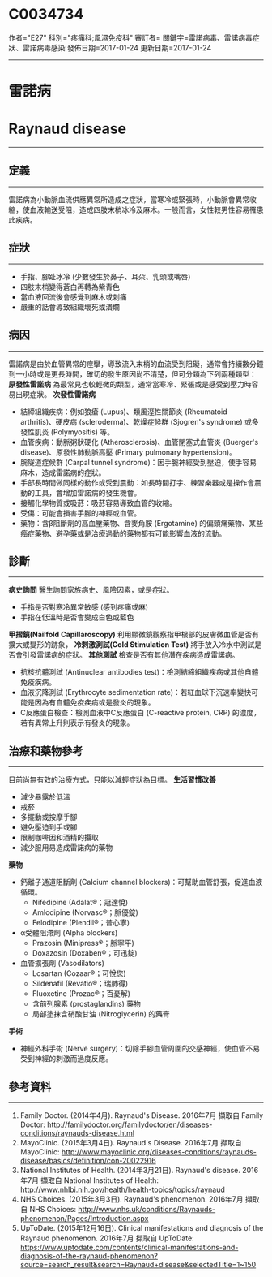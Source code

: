 # C0034734
作者="E27"
科別="疼痛科;風濕免疫科"
審訂者=
關鍵字=雷諾病毒、雷諾病毒症狀、雷諾病毒感染
發佈日期=2017-01-24
更新日期=2017-01-24

----------
# 雷諾病
# Raynaud disease 
----------
## 定義
----------

雷諾病為小動脈血流供應異常所造成之症狀，當寒冷或緊張時，小動脈會異常收縮，使血液輸送受阻，造成四肢末梢冰冷及麻木。一般而言，女性較男性容易罹患此疾病。

## 症狀
----------
- 手指、腳趾冰冷 (少數發生於鼻子、耳朵、乳頭或嘴唇)
- 四肢末梢變得蒼白再轉為紫青色
- 當血液回流後會感覺到麻木或刺痛
- 嚴重的話會導致組織壞死或潰爛
## 病因
----------

雷諾病是由於血管異常的痙攣，導致流入末梢的血流受到阻礙，通常會持續數分鐘到一小時或是更長時間，確切的發生原因尚不清楚，但可分類為下列兩種類型：
**原發性雷諾病**
為最常見也較輕微的類型，通常當寒冷、緊張或是感受到壓力時容易出現症狀。
**次發性雷諾病**

- 結締組織疾病：例如狼瘡 (Lupus)、類風溼性關節炎 (Rheumatoid arthritis)、硬皮病 (scleroderma)、乾燥症候群 (Sjogren's syndrome) 或多發性肌炎 (Polymyositis) 等。
- 血管疾病：動脈粥狀硬化 (Atherosclerosis)、血管閉塞式血管炎 (Buerger's disease)、原發性肺動脈高壓 (Primary pulmonary hypertension)。
- 腕隧道症候群 (Carpal tunnel syndrome)：因手腕神經受到壓迫，使手容易麻木，造成雷諾病的症狀。
- 手部長時間做同樣的動作或受到震動：如長時間打字、練習樂器或是操作會震動的工具，會增加雷諾病的發生機會。
- 接觸化學物質或吸菸：吸菸容易導致血管的收縮。
- 受傷：可能會損害手腳的神經或血管。
- 藥物：含β阻斷劑的高血壓藥物、含麥角胺 (Ergotamine) 的偏頭痛藥物、某些癌症藥物、避孕藥或是治療過動的藥物都有可能影響血液的流動。
## 診斷
----------

**病史詢問**
醫生詢問家族病史、風險因素，或是症狀。

- 手指是否對寒冷異常敏感 (感到疼痛或麻)
- 手指在低溫時是否會變成白色或藍色

**甲摺鏡(Nailfold Capillaroscopy)**
利用顯微鏡觀察指甲根部的皮膚微血管是否有擴大或變形的跡象，
**冷刺激測試(Cold Stimulation Test)**
將手放入冷水中測試是否會引發雷諾病的症狀。
**其他測試**
檢查是否有其他潛在疾病造成雷諾病。

- 抗核抗體測試 (Antinuclear antibodies test)：檢測結締組織疾病或其他自體免疫疾病。
- 血液沉降測試 (Erythrocyte sedimentation rate)：若紅血球下沉速率變快可能是因為有自體免疫疾病或是發炎的現象。
- C反應蛋白檢查：檢測血液中C反應蛋白 (C-reactive protein, CRP) 的濃度，若有異常上升則表示有發炎的現象。 
## 治療和藥物參考
----------

目前尚無有效的治療方式，只能以減輕症狀為目標。
**生活習慣改善**

- 減少暴露於低溫
- 戒菸
- 多擺動或按摩手腳
- 避免壓迫到手或腳
- 限制咖啡因和酒精的攝取
- 減少服用易造成雷諾病的藥物

**藥物**

- 鈣離子通道阻斷劑 (Calcium channel blockers)：可幫助血管舒張，促進血液循環。
  - Nifedipine (Adalat®；冠達悅)
  - Amlodipine (Norvasc®；脈優錠)
  - Felodipine (Plendil®；普心寧)
- α受體阻滯劑 (Alpha blockers)
  - Prazosin (Minipress®；脈寧平)
  - Doxazosin (Doxaben®；可迅錠)
- 血管擴張劑 (Vasodilators)
  - Losartan (Cozaar®；可悅您)
  - Sildenafil (Revatio®；瑞肺得)
  - Fluoxetine (Prozac®；百憂解)
  - 含前列腺素 (prostaglandins) 藥物
  - 局部塗抹含硝酸甘油 (Nitroglycerin) 的藥膏

**手術**

- 神經外科手術 (Nerve surgery)：切除手腳血管周圍的交感神經，使血管不易受到神經的刺激而過度反應。
## 參考資料
----------
1. Family Doctor. (2014年4月). Raynaud's Disease. 2016年7月 擷取自 Family Doctor: http://familydoctor.org/familydoctor/en/diseases-conditions/raynauds-disease.html
2. MayoClinic. (2015年3月4日). Raynaud's Disease. 2016年7月 擷取自 MayoClinic: http://www.mayoclinic.org/diseases-conditions/raynauds-disease/basics/definition/con-20022916
3. National Institutes of Health. (2014年3月21日). Raynaud's disease. 2016年7月 擷取自 National Institutes of Health: http://www.nhlbi.nih.gov/health/health-topics/topics/raynaud
4. NHS Choices. (2015年3月3日). Raynaud's phenomenon. 2016年7月 擷取自 NHS Choices: http://www.nhs.uk/conditions/Raynauds-phenomenon/Pages/Introduction.aspx
5. UpToDate. (2015年12月16日). Clinical manifestations and diagnosis of the Raynaud phenomenon. 2016年7月 擷取自 UpToDate: https://www.uptodate.com/contents/clinical-manifestations-and-diagnosis-of-the-raynaud-phenomenon?source=search_result&search=Raynaud+disease&selectedTitle=1~150




